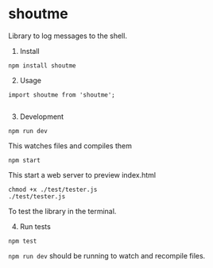 # shoutme
Library to log messages to the shell.

1. Install 

```
npm install shoutme
```

2. Usage

```
import shoutme from 'shoutme';


```

3. Development

```
npm run dev
```

This watches files and compiles them

```
npm start
```

This start a web server to preview index.html

```
chmod +x ./test/tester.js
./test/tester.js
```

To test the library in the terminal.

4. Run tests

```
npm test
```

`npm run dev` should be running to watch and recompile files.

